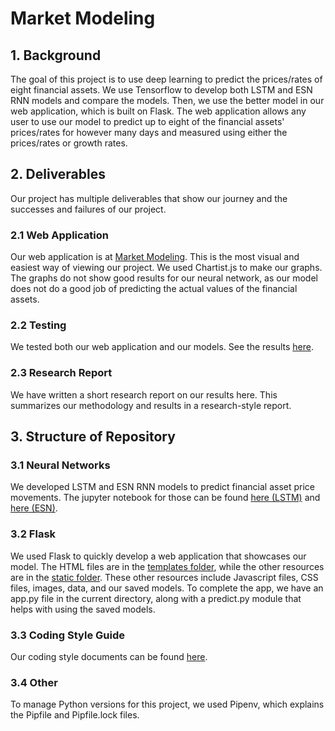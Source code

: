 # Market Modeling

## 1. Background
The goal of this project is to use deep learning to predict the prices/rates of eight financial assets. We use Tensorflow to develop both LSTM and ESN RNN models and compare the models. Then, we use the better model in our web application, which is built on Flask. The web application allows any user to use our model to predict up to eight of the financial assets' prices/rates for however many days and measured using either the prices/rates or growth rates.

## 2. Deliverables
Our project has multiple deliverables that show our journey and the successes and failures of our project.

### 2.1 Web Application
Our web application is at [Market Modeling](https://market-modeling.herokuapp.com). This is the most visual and easiest way of viewing our project. We used Chartist.js to make our graphs. The graphs do not show good results for our neural network, as our model does not do a good job of predicting the actual values of the financial assets.

### 2.2 Testing
We tested both our web application and our models. See the results [here](./testing/).

### 2.3 Research Report
We have written a short research report on our results here. This summarizes our methodology and results in a research-style report.

## 3. Structure of Repository

### 3.1 Neural Networks
We developed LSTM and ESN RNN models to predict financial asset price movements. The jupyter notebook for those can be found [here (LSTM)](./lstm/) and [here (ESN)](./esn/).

### 3.2 Flask
We used Flask to quickly develop a web application that showcases our model. The HTML files are in the [templates folder](./templates/), while the other resources are in the [static folder](./static/). These other resources include Javascript files, CSS files, images, data, and our saved models. To complete the app, we have an app.py file in the current directory, along with a predict.py module that helps with using the saved models.

### 3.3 Coding Style Guide
Our coding style documents can be found [here](./style/).

### 3.4 Other
To manage Python versions for this project, we used Pipenv, which explains the Pipfile and Pipfile.lock files.
